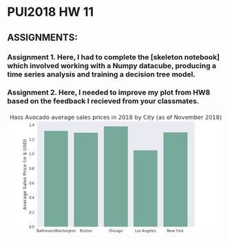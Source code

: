 
# PUI2018 HW 11


## ASSIGNMENTS:

### Assignment 1. Here, I had to complete the [skeleton notebook] which involved working with a Numpy datacube, producing a time series analysis and training a decision tree model.


### Assignment 2. Here, I needed to improve my plot from HW8 based on the feedback I recieved from your classmates. 


![Alt text](screenShots/avg_hass_avo_prices.png)






